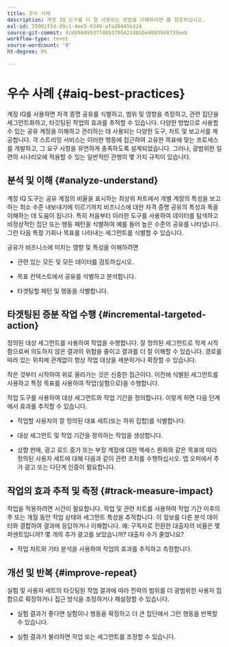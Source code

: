 ```yaml
---
title: 우수 사례
description: 계정 IQ 도구를 더 잘 사용하는 방법을 이해하려면 를 참조하십시오.
exl-id: 55901f5d-d9c1-4ee5-9349-afa28445b324
source-git-commit: dcd89849937f4893705423465be4003948739eeb
workflow-type: tm+mt
source-wordcount: '0'
ht-degree: 0%

---
```


# 우수 사례 {#aiq-best-practices}

계정 IQ를 사용하면 자격 증명 공유를 식별하고, 범위 및 영향을 측정하고, 관련 집단을 세그먼트화하고, 타깃팅된 작업의 효과를 추적할 수 있습니다. 다양한 방법으로 사용할 수 있는 공유 계정을 이해하고 관리하는 데 사용되는 다양한 도구, 차트 및 보고서를 제공합니다. 각 스트리밍 서비스는 이러한 행동에 접근하여 고유한 목표에 맞는 프로세스를 개발하고, 그 요구 사항을 유연하게 충족하도록 설계되었습니다.  그러나, 광범위한 일련의 시나리오에 적용할 수 있는 일반적인 관행의 몇 가지 규칙이 있습니다.

## 분석 및 이해 {#analyze-understand}

계정 IQ 도구는 공유 계정의 비율을 표시하는 최상위 차트에서 개별 계정의 특성을 보고하는 최소 수준 내보내기에 이르기까지 비즈니스에 대한 자격 증명 공유의 특성과 폭을 이해하는 데 도움이 됩니다. 특히 처음부터 이러한 도구를 사용하여 데이터를 탐색하고 비정상적인 집단 또는 행동 패턴을 식별하여 예를 들어 높은 수준의 공유를 나타냅니다. 그런 다음 특정 기회나 목표를 나타내는 세그먼트를 식별할 수 있습니다.

공유가 비즈니스에 미치는 영향 및 특성을 이해하려면

* 관련 있는 모든 및 모든 데이터를 검토하십시오.

* 목표 컨텍스트에서 공유를 식별하고 분석합니다.

* 타겟팅할 패턴 및 행동을 식별합니다.

## 타겟팅된 증분 작업 수행 {#incremental-targeted-action}

정의된 대상 세그먼트를 사용하여 작업을 수행합니다. 잘 정의된 세그먼트로 작게 시작함으로써 의도하지 않은 결과의 위험을 줄이고 결과를 더 잘 이해할 수 있습니다. 경로를 따라 있는 위치에 관계없이 항상 작업 대상을 세분하거나 확장할 수 있습니다.

작은 것부터 시작하여 위로 올라가는 것은 신중한 접근이다. 이전에 식별된 세그먼트를 사용하고 특정 목표를 사용하여 작업(실험으로)을 수행합니다.

작업 도구를 사용하여 대상 세그먼트와 작업 기간을 정의합니다. 이렇게 하면 다음 단계에서 효과를 추적할 수 있습니다.

* 작업할 사용자의 잘 정의된 대표 세트(또는 하위 집합)를 식별합니다.

* 대상 세그먼트 및 작업 기간을 정의하는 작업을 생성합니다.

* 상향 판매, 광고 로드 증가 또는 부정 계정에 대한 액세스 완화와 같은 목표에 따라 정의된 사용자 세트에 대해 다음과 같이 관련 조치를 수행하십시오. 앱 오퍼에서 추가 광고 또는 다단계 인증이 필요합니다.

<!--If necessary, gauge the affect [by measuring the impact of actions taken](#track-measure-impact).-->

## 작업의 효과 추적 및 측정 {#track-measure-impact}

작업을 적용하려면 시간이 필요합니다. 작업 및 관련 차트를 사용하여 작업 기간 이후의 주 또는 개월 동안 작업 상태와 세그먼트 특성을 추적합니다. 이 정보를 다른 분석 데이터와 결합하여 결과에 응답하거나 이해합니다. 예: 구독자로 전환한 대출자의 비율은 몇 퍼센트입니까? 몇 개의 추가 광고를 보았습니까? 대출자 수가 줄었나요?

* 작업 차트와 기타 분석을 사용하여 작업의 효과를 추적하고 측정합니다.

## 개선 및 반복 {#improve-repeat}

실험 및 사용자 세트의 타깃팅된 작업 결과에 따라 전략의 범위를 더 광범위한 사용자 집합으로 확장하거나 접근 방식을 조정하거나 재설정할 수 있습니다.

* 실험 결과가 좋다면 실험이나 행동을 확장하고 더 큰 집단에서 그런 행동을 반복할 수 있습니다.

* 실험 결과가 불리하면 작업 또는 세그먼트를 조정할 수 있습니다.

<!--

Best Practices
Account IQ enables you to maximize your business ROI, and eventually grow your subscribers and revenue by understanding subscriber usage patterns and password sharing. Read on to know how you can make the best use of Account IQ to manage credential sharing.

Analyze and understand
Authorized access of streaming services generates vast sums of data representing user activity. Use Account IQ analytics tools to explore the data and identify interesting cohorts or behavioral patterns that indicate sharing. Then, segments representing a particular opportunity or objective can be identified.

To understand nature and impact of sharing on your business:

Use Account IQ to access all relevant data.

Identify and analyze sharing in the context of your objectives.

Identify patterns and behavior to target.

Take targeted incremental action
To start small and ramp up is a prudent approach. Use previously identified segments, and take actions (as experiments) with specific objectives.

Identify a well-defined, representative subset of users in the segment to act on.

Depending on objectives such as upselling, increasing ad load, or mitigating access to fraudulent accounts, take relevant actions to include customer messaging or offers, extra ads, or requiring multi-factor authentication.

Target users are likely to respond to offers to upgrade and pay for sharing.

Align enterprise stakeholders to update strategy, such as:

Revisit partner agreements to enlist cooperation or concessions.

Simplify access and enhance the user experience for good customers.

Mitigate sharing by limiting access to obvious moochers.

If necessary, gauge the affect by measuring the impact of actions taken.

Track and measure the impact of actions
Once you have acted on some set of users within a segment, it is important to measure the effect of those actions over a subsequent period of weeks or months. For example, you would want to understand:

What percentage of borrowers converted to subscribers?

How many additional ads were viewed?

Did the number of borrowers decrease?

Account IQ's sophisticated machine learning based models help you analyze and measure the impacts of your experiments (or actions).

Improve and repeat
Based on the outcomes of your experiments and targeted actions on small groups of users, you can expand the reach of your strategies to rest of the user segment or reset the strategy and audience to act on.

Based on the usage insights from risk indices, sharing levels, and usage patterns, you can create experiments (or operations) and tailor your actions for strategic goals or desired outcomes.

If the results of the experiment are favorable, then you can scale up the experiment, and repeat those actions on a larger group.

If the results of the experiment are unfavorable, then you can adjust your action or the experiment group.

Therefore, understanding, acting, and tracking are the keys to optimally mitigate and manage credential sharing in your subscribers.
-->
